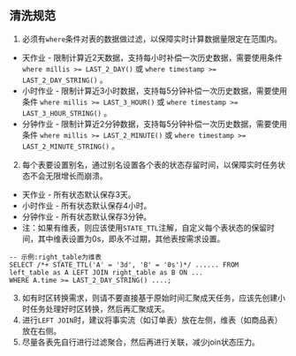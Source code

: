 ## 清洗规范
1. 必须有`where`条件对表的数据做过滤，以保障实时计算数据量限定在范围内。  
  - 天作业 - 限制计算近2天数据，支持每小时补偿一次历史数据，需要使用条件 `where millis >= LAST_2_DAY()` 或 `where timestamp >= LAST_2_DAY_STRING()` 。
  - 小时作业 - 限制计算近3小时数据，支持每5分钟补偿一次历史数据，需要使用条件 `where millis >= LAST_3_HOUR()` 或 `where timestamp >= LAST_3_HOUR_STRING()` 。
  - 分钟作业 - 限制计算近2分钟数据，支持每5分钟补偿一次历史数据，需要使用条件 `where millis >= LAST_2_MINUTE()` 或 `where timestamp >= LAST_2_MINUTE_STRING()` 。
2. 每个表要设置别名，通过别名设置各个表的状态存留时间，以保障实时任务状态不会无限增长而崩溃。  
  - 天作业 - 所有状态默认保存3天。
  - 小时作业 - 所有状态默认保存4小时。
  - 分钟作业 - 所有状态默认保存3分钟。
  - 注：如果有维表，则应该使用`STATE_TTL`注解，自定义每个表状态的保留时间，其中维表设置为0s，即永不过期，其他表按需求设置。  
  ```
  -- 示例:right_table为维表
  SELECT /*+ STATE_TTL('A' = '3d', 'B' = '0s')*/ ...... FROM 
  left_table as A LEFT JOIN right_table as B ON ... 
  WHERE A.time >= LAST_2_DAY_STRING() ....;
  ```
3. 如有时区转换需求，则请不要直接基于原始时间汇聚成天任务，应该先创建小时任务处理好时区转换，然后再汇聚成天。
4. 进行`LEFT JOIN`时，建议将事实流（如订单表）放在左侧，维表（如商品表）放在右侧。  
5. 尽量各表先自行进行过滤聚合，然后再进行关联，减少join状态压力。    

